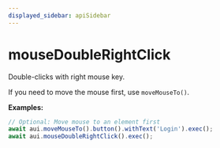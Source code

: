 ```yaml
---
displayed_sidebar: apiSidebar
---
```

# mouseDoubleRightClick

Double-clicks with right mouse key.

If you need to move the mouse first, use `moveMouseTo()`.

**Examples:**
```typescript 
// Optional: Move mouse to an element first
await aui.moveMouseTo().button().withText('Login').exec();
await aui.mouseDoubleRightClick().exec();
```

